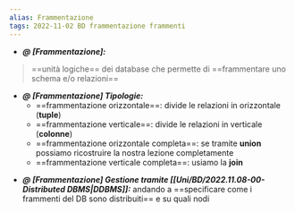 ```yaml
---
alias: Frammentazione
tags: 2022-11-02 BD frammentazione frammenti
---
```


- ***@ [Frammentazione]:***
> ==unità logiche== dei database che permette di ==frammentare uno schema e/o relazioni==

<!--ID: 1670236970978-->


- ***@ [Frammentazione] Tipologie:***
	- ==frammentazione orizzontale==: divide le relazioni in orizzontale (**tuple**)
	- ==frammentazione verticale==: divide le relazioni in verticale (**colonne**)
	- ==frammentazione orizzontale completa==: se tramite **union** possiamo ricostruire la nostra lezione completamente
	- ==frammentazione verticale completa==: usiamo la **join**

<!--ID: 1670236970983-->


- ***@ [Frammentazione] Gestione tramite [[Uni/BD/2022.11.08-00-Distributed DBMS|DDBMS]]:***
	andando a ==specificare come i frammenti del DB sono distribuiti== e su quali nodi

<!--ID: 1670236970987-->
